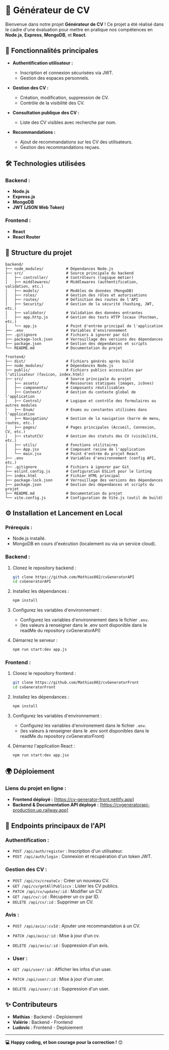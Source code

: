 # 📄 **Générateur de CV**  

Bienvenue dans notre projet **Générateur de CV** ! Ce projet a été réalisé dans le cadre d'une évaluation pour mettre en pratique nos compétences en **Node.js**, **Express**, **MongoDB**, et **React**.

## 🚀 **Fonctionnalités principales**  

- **Authentification utilisateur :**  
  - Inscription et connexion sécurisées via JWT.  
  - Gestion des espaces personnels.  

- **Gestion des CV :**  
  - Création, modification, suppression de CV.  
  - Contrôle de la visibilité des CV.  

- **Consultation publique des CV :**  
  - Liste des CV visibles avec recherche par nom.  

- **Recommandations :**  
  - Ajout de recommandations sur les CV des utilisateurs.  
  - Gestion des recommandations reçues.  

## 🛠️ **Technologies utilisées**  

### **Backend :**  
- **Node.js**  
- **Express.js**  
- **MongoDB**  
- **JWT (JSON Web Token)**  

### **Frontend :**  
- **React**  
- **React Router**

## 📂 **Structure du projet**  

```plaintext
backend/
├── node_modules/          # Dépendances Node.js
├── src/                   # Source principale du backend
│   ├── controller/        # Contrôleurs (logique métier)
│   ├── middlewares/       # Middlewares (authentification, validation, etc.)
│   ├── models/            # Modèles de données (MongoDB)
│   ├── roles/             # Gestion des rôles et autorisations
│   ├── routes/            # Définition des routes de l'API
│   ├── Security/          # Gestion de la sécurité (hashing, JWT, etc.)
│   ├── validator/         # Validation des données entrantes
│   ├── app.http.js        # Gestion des tests HTTP locaux (Postman, etc.)
│   └── app.js             # Point d'entrée principal de l'application
├── .env                   # Variables d'environnement
├── .gitignore             # Fichiers à ignorer par Git
├── package-lock.json      # Verrouillage des versions des dépendances
├── package.json           # Gestion des dépendances et scripts
└── README.md              # Documentation du projet

frontend/
├── dist/                  # Fichiers générés après build
├── node_modules/          # Dépendances Node.js
├── public/                # Fichiers publics accessibles par l'utilisateur (favicon, index.html)
├── src/                   # Source principale du projet
│   ├── assets/            # Ressources statiques (images, icônes)
│   ├── components/        # Composants réutilisables
│   ├── Context/           # Gestion du contexte global de l'application
│   ├── Control/           # Logique et contrôle des formulaires ou autres modules
│   ├── Enum/              # Enums ou constantes utilisées dans l'application
│   ├── Navigation/        # Gestion de la navigation (barre de menu, routes, etc.)
│   ├── pages/             # Pages principales (Accueil, Connexion, CV, etc.)
│   ├── statutCV/          # Gestion des statuts des CV (visibilité, etc.)
│   ├── utils/             # Fonctions utilitaires
│   ├── App.jsx            # Composant racine de l'application
│   └── main.jsx           # Point d'entrée du projet React
├── .env                   # Variables d'environnement (config API, etc.)
├── .gitignore             # Fichiers à ignorer par Git
├── eslint.config.js       # Configuration ESLint pour le linting
├── index.html             # Fichier HTML principal
├── package-lock.json      # Verrouillage des versions des dépendances
├── package.json           # Gestion des dépendances et scripts du projet
├── README.md              # Documentation du projet
└── vite.config.js         # Configuration de Vite.js (outil de build)

```

## ⚙️ **Installation et Lancement en Local**  

### **Prérequis :**  
- Node.js installé.  
- MongoDB en cours d'exécution (localement ou via un service cloud).  

### **Backend :**  

1. Clonez le repository backend :  
   ```bash
   git clone https://github.com/Mathias002/cvGeneratorAPI
   cd cvGeneratorAPI
   ```
2. Installez les dépendances :  
   ```bash
   npm install
   ```
3. Configurez les variables d'environnement :  
   - Configurez les variables d'environnement dans le fichier `.env`.
   - (les valeurs à renseigner dans le .env sont disponible dans le readMe du repository cvGeneratorAPI)

4. Démarrez le serveur :  
   ```bash
   npm run start:dev app.js
   ```

### **Frontend :**  

1. Clonez le repository frontend :  
   ```bash
   git clone https://github.com/Mathias002/cvGeneratorFront
   cd cvGeneratorFront
   ```
2. Installez les dépendances :  
   ```bash
   npm install
   ```

3. Configurez les variables d'environnement :  
   - Configurez les variables d'environement dans le fichier `.env`.
   - (les valeurs à renseigner dans le .env sont disponibles dans le readMe du repository cvGeneratorFront)
   
3. Démarrez l'application React :  
   ```bash
   npm run start:dev app.jsx 
   ```

## 🌍 **Déploiement**  

### **Liens du projet en ligne :**  
- **Frontend déployé :** [https://cv-generator-front.netlify.app]
- **Backend & Documentation API déployé :** [https://cvgeneratorapi-production.up.railway.app]  

## 📜 **Endpoints principaux de l'API**  

### **Authentification :**  
- `POST /api/auth/register` : Inscription d'un utilisateur.  
- `POST /api/auth/login` : Connexion et récupération d'un token JWT.  

### **Gestion des CV :**  
- `POST /api/cv/createCv` : Créer un nouveau CV.  
- `GET /api/cv/getAllPubliccv` : Lister les CV publics.  
- `PATCH /api/cv/update/:id` : Modifier un CV.
- `GET /api/cv/:id` : Récupérer un cv par ID.  
- `DELETE /api/cv/:id` : Supprimer un CV.  

### **Avis :**  
- `POST /api/avis/:cvId` : Ajouter une recommandation à un CV.
- `PATCH /api/avis/:id` : Mise à jour d'un cv.  
- `DELETE /api/avis/:id` : Suppression d'un avis.

- ### **User :**  
- `GET /api/user/:id` : Afficher les infos d'un user.
- `PATCH /api/user/:id` : Mise à jour d'un user.  
- `DELETE /api/user/:id` : Suppression d'un user.  

## ✨ **Contributeurs**  
- **Mathias** : Backend - Deploiement 
- **Valérie** : Backend - Frontend
- **Ludovic** : Frontend - Deploiement

---

**💻 Happy coding, et bon courage pour la correction !** 😊
